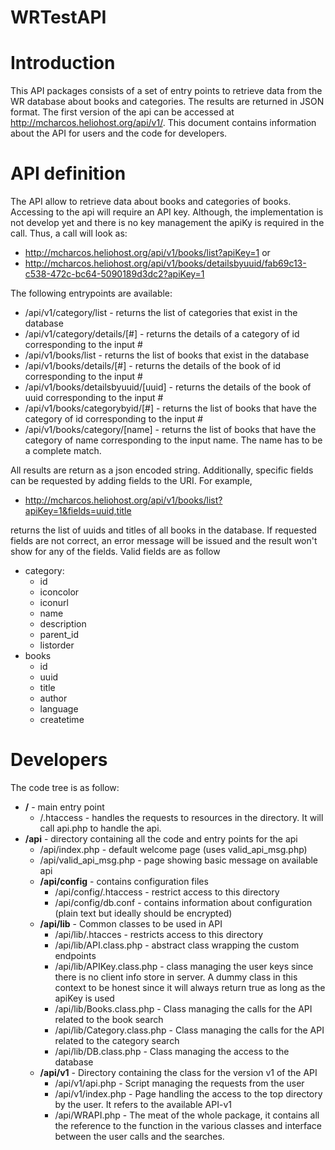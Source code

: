 # WRTestAPI

Introduction
============
This API packages consists of a set of entry points to retrieve data from the WR database about books and categories. The results are returned in JSON format. The first version of the api can be accessed at http://mcharcos.heliohost.org/api/v1/. This document contains information about the API for users and the code for developers. 

API definition
==============

The API allow to retrieve data about books and categories of books. Accessing to the api will require an API key. Although, the implementation is not develop yet and there is no key management the apiKy is required in the call. Thus, a call will look as:

* http://mcharcos.heliohost.org/api/v1/books/list?apiKey=1
or 
* http://mcharcos.heliohost.org/api/v1/books/detailsbyuuid/fab69c13-c538-472c-bc64-5090189d3dc2?apiKey=1

The following entrypoints are available:

* /api/v1/category/list - returns the list of categories that exist in the database
* /api/v1/category/details/[#] - returns the details of a category of id corresponding to the input #
* /api/v1/books/list - returns the list of books that exist in the database
* /api/v1/books/details/[#] - returns the details of the book of id corresponding to the input #
* /api/v1/books/detailsbyuuid/[uuid] - returns the details of the book of uuid corresponding to the input #
* /api/v1/books/categorybyid/[#] - returns the list of books that have the category of id corresponding to the input #
* /api/v1/books/category/[name] - returns the list of books that have the category of name corresponding to the input name. The name has to be a complete match.

All results are return as a json encoded string. Additionally, specific fields can be requested by adding fields to the URI. For example, 

* http://mcharcos.heliohost.org/api/v1/books/list?apiKey=1&fields=uuid,title

returns the list of uuids and titles of all books in the database. If requested fields are not correct, an error message will be issued and the result won't show for any of the fields. Valid fields are as follow
* category:
  * id
  * iconcolor
  * iconurl
  * name
  * description
  * parent_id
  * listorder
* books
  * id
  * uuid
  * title
  * author
  * language
  * createtime

Developers
==========

The code tree is as follow:

* **/** - main entry point
  * /.htaccess - handles the requests to resources in the directory. It will call api.php to handle the api.
* **/api** - directory containing all the code and entry points for the api
  * /api/index.php - default welcome page (uses valid_api_msg.php)
  * /api/valid_api_msg.php - page showing basic message on available api
  * **/api/config** - contains configuration files
    * /api/config/.htaccess - restrict access to this directory
    * /api/config/db.conf - contains information about configuration (plain text but ideally should be encrypted)
  * **/api/lib** - Common classes to be used in API
    * /api/lib/.htacces - restricts access to this directory
    * /api/lib/API.class.php - abstract class wrapping the custom endpoints
    * /api/lib/APIKey.class.php - class managing the user keys since there is no client info store in server. A dummy class in this context to be honest since it will always return true as long as the apiKey is used
    * /api/lib/Books.class.php - Class managing the calls for the API related to the book search
    * /api/lib/Category.class.php - Class managing the calls for the API related to the category search
    * /api/lib/DB.class.php - Class managing the access to the database
  * **/api/v1** - Directory containing the class for the version v1 of the API
    * /api/v1/api.php - Script managing the requests from the user
    * /api/v1/index.php - Page handling the access to the top directory by the user. It refers to the available API-v1
    * /api/WRAPI.php - The meat of the whole package, it contains all the reference to the function in the various classes and interface between the user calls and the searches.
    
    
